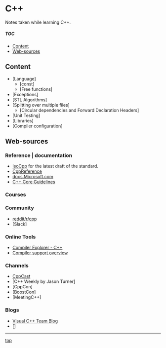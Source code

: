 <!-------------------------------------------------------------><a id="top"></a>
# C++
<!----------------------------------------------------------------------------->

<!-- introduction -->
Notes taken while learning C++.

##### TOC #####
- [Content](#content)  
- [Web-sources](#web)  

<!---------------------------------------------------------><a id="content"></a>
## Content
<!----------------------------------------------------------------------------->
<!-- content -->
- [Language]
  - [const]
  - [Free functions]
- [Exceptions]
- [STL Algorithms]
- [Splitting over multiple files]
  - [Circular dependencies and Forward Declaration Headers]
- [Unit Testing]
- [Libraries]
- [Compiler configuration]

<!-------------------------------------------------------------><a id="web"></a>
## Web-sources
<!----------------------------------------------------------------------------->
<!-- just sources I've used or like to come back to -->
### Reference | documentation
- [IsoCpp](https://isocpp.org) for the latest draft of the standard.
- [CppReference](http://en.cppreference.com)
- [docs.Microsoft.com](https://docs.microsoft.com/en-us/cpp/cpp/c-cpp-language-and-standard-libraries)  
- [C++ Core Guidelines](https://github.com/isocpp/CppCoreGuidelines/)  

### Courses
<!-- mda -->
<!-- edx (?) -->

### Community
- [reddit/r/cpp](https://www.reddit.com/r/cpp/)  
- [Slack]

### Online Tools
- [Compiler Explorer - C++](https://gcc.godbolt.org/)  
- [Compiler support overview](http://en.cppreference.com/w/cpp/compiler_support)

### Channels
- [CppCast](http://cppcast.com/)  
- [C++ Weekly by Jason Turner]
- [CppCon]
- [BoostCon]
- [MeetingC++]

### Blogs
- [Visual C++ Team Blog](https://blogs.msdn.microsoft.com/vcblog/)  
- []

<!----------------------------------------------------------><a id="sub_id"></a>
<!-- ### Sub_name-->
<!-- more content -->

-----------
[top](#top)
